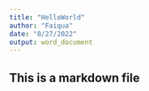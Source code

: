 ```yaml
---
title: "HelloWorld"
author: "Faiqua"
date: "8/27/2022"
output: word_document
---
```




## This is a markdown file

